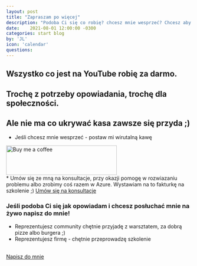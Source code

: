 ```yaml
---
layout: post
title: "Zapraszam po więcej"
description: "Podoba Ci się co robię? chcesz mnie wesprzeć? Chcesz aby moje szkolenie pojawiło się w Twojej firmię? Czytaj więcej..."
date:    2021-08-01 12:00:00 -0300
categories: start blog
by: 'JL'
icon: 'calendar'
questions:
---
```

## Wszystko co jest na YouTube robię za darmo. 
## Trochę z potrzeby opowiadania, trochę dla społeczności. 
## Ale nie ma co ukrywać kasa zawsze się przyda ;)

  * Jeśli chcesz mnie wesprzeć - postaw mi wirutalną kawę
  <div>
    <a href="https://www.buymeacoffee.com/jolamch"><img src="{{ site.baseurl }}/assets/img/bmc-button.png" alt="Buy me a coffee" style="width:300px;height:80px;"></a>
    <a href="https://www.buymeacoffee.com/jolamch"></a>
  </div>
  * Umów się ze mną na konsultacje, przy okazji pomogę w rozwiazaniu problemu albo zrobimy coś razem w Azure. Wystawiam na to fakturkę na szkolenie ;)
<!-- Calendly link widget begin -->
 
<link href="https://assets.calendly.com/assets/external/widget.css" rel="stylesheet">
<script src="https://assets.calendly.com/assets/external/widget.js" type="text/javascript" async></script>
<a href="" onclick="Calendly.initPopupWidget({url: 'https://calendly.com/programistkaikot/azure4devs?primary_color=855ba8'});return false;">
<span class="feather-icon icon-calendar supportme-button" >
    Umów się na konsultacje
 </span>
</a>
<!-- Calendly link widget end -->

<!-- Calendly badge widget begin -- >
<link href="https://assets.calendly.com/assets/external/widget.css" rel="stylesheet">
<script src="https://assets.calendly.com/assets/external/widget.js" type="text/javascript" async></script>
<script type="text/javascript">window.onload = function() { Calendly.initBadgeWidget({ url: 'https://calendly.com/programistkaikot/azure4devs?primary_color=8700ff', text: 'Schedule time with me', color: '#774d8d', textColor: '#ffffff', branding: true }); }</script>
<! -- Calendly badge widget end -->

### Jeśli podoba Ci się jak opowiadam i chcesz posłuchać mnie na żywo napisz do mnie!
  * Reprezentujesz community chętnie przyjadę z warsztatem, za dobrą pizze albo burgera ;) 
  * Reprezentujesz firmę - chętnie przeprowadzę szkolenie 
  <br/>
<span class="feather-icon icon-mail supportme-button" >
    <a href="mailto:programistkaikot@gmail.com?subject=Azure4Devs">Napisz do mnie</a> 
 </span>
  <br/>  <br/>